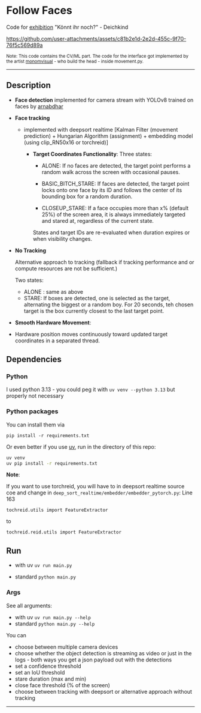 # Follow Faces

Code for [exhibition](https://www.pinakothek-der-moderne.de/ausstellungen/koennt-ihr-noch-kunst-und-demokratie/) "Könnt ihr noch?" - Deichkind 

https://github.com/user-attachments/assets/c81b2e1d-2e2d-455c-9f70-76f5c569d89a

<sub>Note: This code contains the CV/ML part. The code for the interface got implemented by the artist [monomvisual](https://github.com/monomvisual) - who build the head - inside movement.py.</sub>

---

## Description
* **Face detection** implemented for camera stream with YOLOv8 trained on faces by [arnabdhar](https://huggingface.co/arnabdhar/YOLOv8-Face-Detection)

* **Face tracking** 
  * implemented with deepsort realtime [Kalman Filter (movement prediction) + Hungarian Algorithm (assignment) + embedding model (using clip_RN50x16 or torchreid)]

    * **Target Coordinates Functionality**:
    Three states:
        * ALONE: If no faces are detected, the target point performs a random walk across the screen with occasional pauses.

        * BASIC_BITCH_STARE: If faces are detected, the target point locks onto one face by its ID and follows the center of its bounding box for a random duration.

        * CLOSEUP_STARE: If a face occupies more than x% (default 25%) of the screen area, it is always immediately targeted and stared at, regardless of the current state.

        States and target IDs are re-evaluated when duration expires or when visibility changes.

* **No Tracking**

    Alternative approach to tracking (fallback if tracking performance and or compute resources are not be sufficient.)

    Two states:

    * ALONE : same as above
    * STARE: If boxes are detected, one is selected as the target, alternating the biggest or a random boy. For 20 seconds, teh chosen target is the box currently closest to the last target point.

* **Smooth Hardware Movement**: 
* Hardware position moves continuously toward updated target coordinates in a separated thread.

## Dependencies
### Python
I used python 3.13  - you could peg it with `uv venv --python 3.13` but properly not necessary

### Python packages 
You can install them via

`pip install -r requirements.txt`

Or even better if you use [uv](https://docs.astral.sh/uv/getting-started/installation/#__tabbed_1_1), run in the directory of this repo:
```sh
uv venv
uv pip install -r requirements.txt
```

**Note**: 

If you want to use torchreid, you will have to in deepsort realtime source coe and change in `deep_sort_realtime/embedder/embedder_pytorch.py`:
Line 163

`tochreid.utils import FeatureExtractor`

to 

`tochreid.reid.utils import FeatureExtractor`

## Run
* with uv
 `uv run main.py`

* standard
 `python main.py`

### Args
See all arguments:
* with uv `uv run main.py --help`
* standard `python main.py --help`


You can 
* choose between multiple camera devices
* choose whether the object detection is streaming as video or just in the logs - both ways you get a json payload out with the detections
* set a confidence threshold
* set an IoU threshold
* stare duration (max and min)
* close face threshold (% of the screen)
* choose between tracking with deepsort or alternative approach without tracking
---

